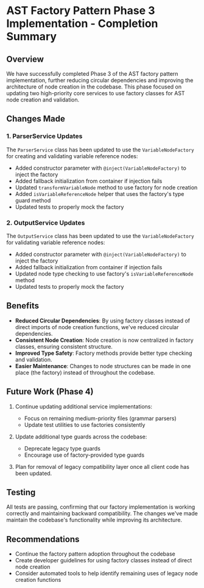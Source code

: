 # AST Factory Pattern Phase 3 Implementation - Completion Summary

## Overview

We have successfully completed Phase 3 of the AST factory pattern implementation, further reducing circular dependencies and improving the architecture of node creation in the codebase. This phase focused on updating two high-priority core services to use factory classes for AST node creation and validation.

## Changes Made

### 1. ParserService Updates

The `ParserService` class has been updated to use the `VariableNodeFactory` for creating and validating variable reference nodes:

- Added constructor parameter with `@inject(VariableNodeFactory)` to inject the factory
- Added fallback initialization from container if injection fails
- Updated `transformVariableNode` method to use factory for node creation
- Added `isVariableReferenceNode` helper that uses the factory's type guard method
- Updated tests to properly mock the factory

### 2. OutputService Updates

The `OutputService` class has been updated to use the `VariableNodeFactory` for validating variable reference nodes:

- Added constructor parameter with `@inject(VariableNodeFactory)` to inject the factory
- Added fallback initialization from container if injection fails
- Updated node type checking to use factory's `isVariableReferenceNode` method
- Updated tests to properly mock the factory

## Benefits

- **Reduced Circular Dependencies**: By using factory classes instead of direct imports of node creation functions, we've reduced circular dependencies.
- **Consistent Node Creation**: Node creation is now centralized in factory classes, ensuring consistent structure.
- **Improved Type Safety**: Factory methods provide better type checking and validation.
- **Easier Maintenance**: Changes to node structures can be made in one place (the factory) instead of throughout the codebase.

## Future Work (Phase 4)

1. Continue updating additional service implementations:
   - Focus on remaining medium-priority files (grammar parsers)
   - Update test utilities to use factories consistently

2. Update additional type guards across the codebase:
   - Deprecate legacy type guards
   - Encourage use of factory-provided type guards

3. Plan for removal of legacy compatibility layer once all client code has been updated.

## Testing

All tests are passing, confirming that our factory implementation is working correctly and maintaining backward compatibility. The changes we've made maintain the codebase's functionality while improving its architecture.

## Recommendations

- Continue the factory pattern adoption throughout the codebase
- Create developer guidelines for using factory classes instead of direct node creation
- Consider automated tools to help identify remaining uses of legacy node creation functions
